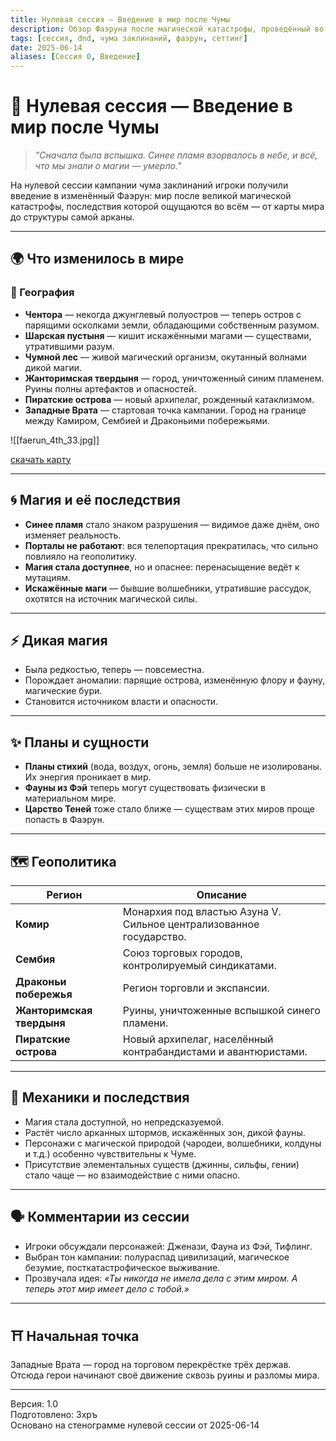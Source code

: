 ```yaml
---
title: Нулевая сессия — Введение в мир после Чумы
description: Обзор Фаэруна после магической катастрофы, проведённый во время нулевой сессии
tags: [сессия, dnd, чума заклинаний, фаэрун, сеттинг]
date: 2025-06-14
aliases: [Сессия 0, Введение]
---
```


# 📜 Нулевая сессия — Введение в мир после Чумы

> *"Сначала была вспышка. Синее пламя взорвалось в небе, и всё, что мы знали о магии — умерло."*

На нулевой сессии кампании чума заклинаний игроки получили введение в изменённый Фаэрун: мир после великой магической катастрофы, последствия которой ощущаются во всём — от карты мира до структуры самой арканы.

---

## 🌍 Что изменилось в мире

### 📌 География
- **Чентора** — некогда джунглевый полуостров — теперь остров с парящими осколками земли, обладающими собственным разумом.
- **Шарская пустыня** — кишит искажёнными магами — существами, утратившими разум.
- **Чумной лес** — живой магический организм, окутанный волнами дикой магии.
- **Жанторимская твердыня** — город, уничтоженный синим пламенем. Руины полны артефактов и опасностей.
- **Пиратские острова** — новый архипелаг, рожденный катаклизмом.
- **Западные Врата** — стартовая точка кампании. Город на границе между Камиром, Сембией и Драконьими побережьями.

![[faerun_4th_33.jpg]]

[скачать карту](https://drive.google.com/file/d/1P78XW8dDKQitUi2nRXQwiNkqO4xPBu8S/view?usp=drive_link)

---

## 🌀 Магия и её последствия

- **Синее пламя** стало знаком разрушения — видимое даже днём, оно изменяет реальность.
- **Порталы не работают**: вся телепортация прекратилась, что сильно повлияло на геополитику.
- **Магия стала доступнее**, но и опаснее: перенасыщение ведёт к мутациям.
- **Искажённые маги** — бывшие волшебники, утратившие рассудок, охотятся на источник магической силы.

---

## ⚡ Дикая магия

- Была редкостью, теперь — повсеместна.
- Порождает аномалии: парящие острова, изменённую флору и фауну, магические бури.
- Становится источником власти и опасности.

---

## ✨ Планы и сущности

- **Планы стихий** (вода, воздух, огонь, земля) больше не изолированы. Их энергия проникает в мир.
- **Фауны из Фэй** теперь могут существовать физически в материальном мире.
- **Царство Теней** тоже стало ближе — существам этих миров проще попасть в Фаэрун.

---

## 🗺 Геополитика

| Регион                    | Описание                                                            |
| ------------------------- | ------------------------------------------------------------------- |
| **Комир**                 | Монархия под властью Азуна V. Сильное централизованное государство. |
| **Сембия**                | Союз торговых городов, контролируемый синдикатами.                  |
| **Драконьи побережья**    | Регион торговли и экспансии.                                        |
| **Жанторимская твердыня** | Руины, уничтоженные вспышкой синего пламени.                        |
| **Пиратские острова**     | Новый архипелаг, населённый контрабандистами и авантюристами.       |

---

## 🧪 Механики и последствия

- Магия стала доступной, но непредсказуемой.
- Растёт число арканных штормов, искажённых зон, дикой фауны.
- Персонажи с магической природой (чародеи, волшебники, колдуны и т.д.) особенно чувствительны к Чуме.
- Присутствие элементальных существ (джинны, сильфы, гении) стало чаще — но взаимодействие с ними опасно.

---

## 🗣 Комментарии из сессии

- Игроки обсуждали персонажей: Дженази, Фауна из Фэй, Тифлинг.
- Выбран тон кампании: полураспад цивилизаций, магическое безумие, посткатастрофическое выживание.
- Прозвучала идея: *«Ты никогда не имела дела с этим миром. А теперь этот мир имеет дело с тобой.»*

---

## ⛩ Начальная точка

Западные Врата — город на торговом перекрёстке трёх держав.  
Отсюда герои начинают своё движение сквозь руины и разломы мира.

---

Версия: 1.0  
Подготовлено: Зхръ  
Основано на стенограмме нулевой сессии от 2025-06-14
